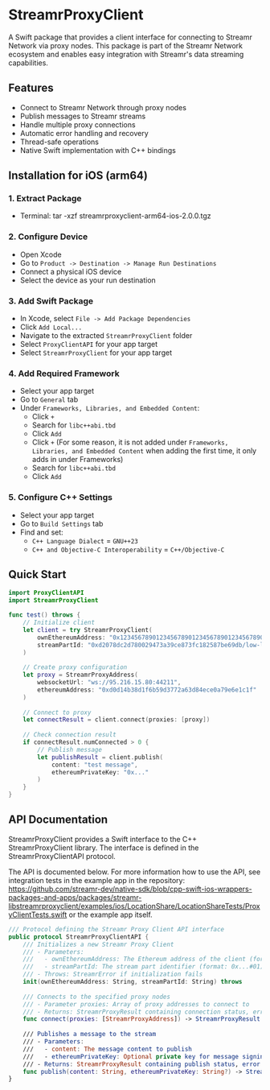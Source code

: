 # StreamrProxyClient

A Swift package that provides a client interface for connecting to Streamr Network via proxy nodes. This package is part of the Streamr Network ecosystem and enables easy integration with Streamr's data streaming capabilities.

## Features

- Connect to Streamr Network through proxy nodes
- Publish messages to Streamr streams
- Handle multiple proxy connections
- Automatic error handling and recovery
- Thread-safe operations
- Native Swift implementation with C++ bindings

## Installation for iOS (arm64)

### 1. Extract Package
- Terminal: tar -xzf streamrproxyclient-arm64-ios-2.0.0.tgz

### 2. Configure Device
- Open Xcode
- Go to `Product -> Destination -> Manage Run Destinations`
- Connect a physical iOS device
- Select the device as your run destination

### 3. Add Swift Package
- In Xcode, select `File -> Add Package Dependencies`
- Click `Add Local...`
- Navigate to the extracted `StreamrProxyClient` folder
- Select `ProxyClientAPI` for your app target
- Select `StreamrProxyClient` for your app target

### 4. Add Required Framework
- Select your app target
- Go to `General` tab
- Under `Frameworks, Libraries, and Embedded Content`:
  - Click `+`
  - Search for `libc++abi.tbd`
  - Click `Add`
  - Click `+` (For some reason, it is not added under `Frameworks, Libraries, and Embedded Content` when adding the first time, it only adds in under Frameworks)
  - Search for `libc++abi.tbd`
  - Click `Add`

### 5. Configure C++ Settings
- Select your app target
- Go to `Build Settings` tab
- Find and set:
  - `C++ Language Dialect` = `GNU++23`
  - `C++ and Objective-C Interoperability` = `C++/Objective-C`

## Quick Start

```swift
import ProxyClientAPI
import StreamrProxyClient

func test() throws {
    // Initialize client
    let client = try StreamrProxyClient(
        ownEthereumAddress: "0x1234567890123456789012345678901234567890",
        streamPartId: "0xd2078dc2d780029473a39ce873fc182587be69db/low-level-client#0"
    )
    
    // Create proxy configuration
    let proxy = StreamrProxyAddress(
        websocketUrl: "ws://95.216.15.80:44211",
        ethereumAddress: "0xd0d14b38d1f6b59d3772a63d84ece0a79e6e1c1f"
    )
    
    // Connect to proxy
    let connectResult = client.connect(proxies: [proxy])
    
    // Check connection result
    if connectResult.numConnected > 0 {
        // Publish message
        let publishResult = client.publish(
            content: "test message",
            ethereumPrivateKey: "0x..."
        )
    }
}
```

## API Documentation

StreamrProxyClient provides a Swift interface to the C++ StreamrProxyClient library. The interface is defined in the StreamrProxyClientAPI protocol.

The API is documented below. For more information how to use the API, see integration tests in the example app in the repository: https://github.com/streamr-dev/native-sdk/blob/cpp-swift-ios-wrappers-packages-and-apps/packages/streamr-libstreamrproxyclient/examples/ios/LocationShare/LocationShareTests/ProxyClientTests.swift or the example app itself.

```swift
/// Protocol defining the Streamr Proxy Client API interface
public protocol StreamrProxyClientAPI {
    /// Initializes a new Streamr Proxy Client
    /// - Parameters:
    ///   - ownEthereumAddress: The Ethereum address of the client (format: 0x...)
    ///   - streamPartId: The stream part identifier (format: 0x...#01)
    /// - Throws: StreamrError if initialization fails
    init(ownEthereumAddress: String, streamPartId: String) throws
    
    /// Connects to the specified proxy nodes
    /// - Parameter proxies: Array of proxy addresses to connect to
    /// - Returns: StreamrProxyResult containing connection status, error details, and proxy node details
    func connect(proxies: [StreamrProxyAddress]) -> StreamrProxyResult
    
    /// Publishes a message to the stream
    /// - Parameters:
    ///   - content: The message content to publish
    ///   - ethereumPrivateKey: Optional private key for message signing
    /// - Returns: StreamrProxyResult containing publish status, error details, and proxy node details
    func publish(content: String, ethereumPrivateKey: String?) -> StreamrProxyResult
}
```

